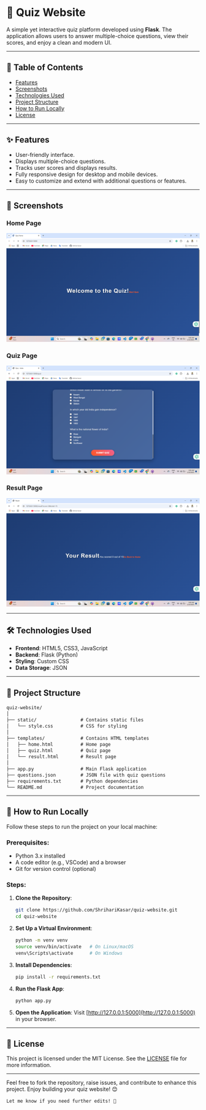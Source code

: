 
# 🧠 Quiz Website

A simple yet interactive quiz platform developed using **Flask**. The application allows users to answer multiple-choice questions, view their scores, and enjoy a clean and modern UI.

---

## 📜 Table of Contents
- [Features](#features)
- [Screenshots](#screenshots)
- [Technologies Used](#technologies-used)
- [Project Structure](#project-structure)
- [How to Run Locally](#-how-to-run-locally)
- [License](#license)

---

## ✨ Features
- User-friendly interface.
- Displays multiple-choice questions.
- Tracks user scores and displays results.
- Fully responsive design for desktop and mobile devices.
- Easy to customize and extend with additional questions or features.

---

## 📸 Screenshots

### Home Page
![Home Page](https://github.com/ShrihariKasar/Quiz-Website/blob/main/Screenshots/Start.png)

### Quiz Page
![Quiz Page](https://github.com/ShrihariKasar/Quiz-Website/blob/main/Screenshots/Quiz.png)

### Result Page
![Result Page](https://github.com/ShrihariKasar/Quiz-Website/blob/main/Screenshots/Result.png)

---

## 🛠️ Technologies Used
- **Frontend**: HTML5, CSS3, JavaScript
- **Backend**: Flask (Python)
- **Styling**: Custom CSS
- **Data Storage**: JSON

---

## 📂 Project Structure

```plaintext
quiz-website/
│
├── static/                # Contains static files
│   └── style.css          # CSS for styling
│
├── templates/             # Contains HTML templates
│   ├── home.html          # Home page
│   ├── quiz.html          # Quiz page
│   └── result.html        # Result page
│
├── app.py                 # Main Flask application
├── questions.json         # JSON file with quiz questions
├── requirements.txt       # Python dependencies
└── README.md              # Project documentation
```

---

## 🚀 How to Run Locally

Follow these steps to run the project on your local machine:

### Prerequisites:
- Python 3.x installed
- A code editor (e.g., VSCode) and a browser
- Git for version control (optional)

### Steps:

1. **Clone the Repository**:
   ```bash
   git clone https://github.com/ShrihariKasar/quiz-website.git
   cd quiz-website
   ```

2. **Set Up a Virtual Environment**:
   ```bash
   python -m venv venv
   source venv/bin/activate   # On Linux/macOS
   venv\Scripts\activate      # On Windows
   ```

3. **Install Dependencies**:
   ```bash
   pip install -r requirements.txt
   ```

4. **Run the Flask App**:
   ```bash
   python app.py
   ```

5. **Open the Application**:
   Visit [http://127.0.0.1:5000](http://127.0.0.1:5000) in your browser.

---

## 📜 License
This project is licensed under the MIT License. See the [LICENSE](LICENSE) file for more information.

---

Feel free to fork the repository, raise issues, and contribute to enhance this project. Enjoy building your quiz website! 😊
```
Let me know if you need further edits! 🚀
